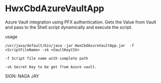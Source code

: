 # HwxCbdAzureVaultApp

Azure Vault integration using PFX authentication. 
Gets the Value from Vault and pass to the Shell script dynamically and execute the script.

usage

```
/usr/java/default/bin/java -jar HwxCbdAzureVaultApp.jar  -f <ScriptFileName> -sk <VaultKeyCSV>

-f Script file name with complete path

-sk Secret Key to be get from Azure vault.

```

SIGN: NAGA JAY